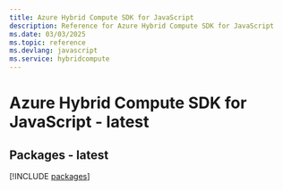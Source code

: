 ```yaml
---
title: Azure Hybrid Compute SDK for JavaScript
description: Reference for Azure Hybrid Compute SDK for JavaScript
ms.date: 03/03/2025
ms.topic: reference
ms.devlang: javascript
ms.service: hybridcompute
---
```

# Azure Hybrid Compute SDK for JavaScript - latest
## Packages - latest
[!INCLUDE [packages](hybrid-compute-index.md)]